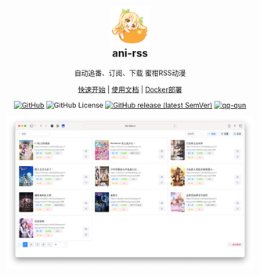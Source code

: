 <div align="center">
<img alt="mikan-pic.png" height="80" src="image/mikan-pic.png"/>
<h2 align="center" style="margin-top: 0">
<strong>ani-rss</strong>
</h2>
<p align="center">
自动追番、订阅、下载 蜜柑RSS动漫
</p>

<a href="start">快速开始</a>
|
<a href="docs">使用文档</a>
|
<a href="docker">Docker部署</a>

<p></p>

<p><a href="https://github.com/wushuo894/ani-rss"><img src="https://img.shields.io/badge/-GitHub-181717?logo=github" alt="GitHub"></a>
<img src="https://img.shields.io/github/license/wushuo894/ani-rss" alt="GitHub License">
<a href="https://github.com/wushuo894/ani-rss/releases/latest"><img src="https://img.shields.io/github/v/release/wushuo894/ani-rss?color=blue&amp;label=download&amp;sort=semver" alt="GitHub release (latest SemVer)"></a>
<a href="http://qm.qq.com/cgi-bin/qm/qr?_wv=1027&amp;k=_EKAkxs6Ld4fWcMNAbUQzcp4tv20vjVH&amp;authKey=KG3GAsZfKQosbAWkks%2FbEj0LCGwxoeLJ3DTU0loHkGdHLqHYgJNv3%2BmSERmYt47b&amp;noverify=0&amp;group_code=171563627"><img src="https://img.shields.io/static/v1?label=QQ%E7%BE%A4&amp;message=171563627&amp;color=blue" alt="qq-qun"></a></p>

<img src="image/Xnip2024-09-08_04-57-29.jpg" alt="ani-rss 截图">

</div>
